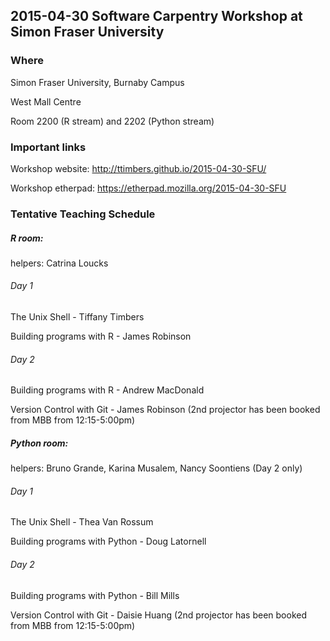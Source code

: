 ## 2015-04-30 Software Carpentry Workshop at Simon Fraser University

### Where
Simon Fraser University, Burnaby Campus

West Mall Centre
 
Room 2200 (R stream) and 2202 (Python stream) 

### Important links

Workshop website: http://ttimbers.github.io/2015-04-30-SFU/

Workshop etherpad: https://etherpad.mozilla.org/2015-04-30-SFU

### Tentative Teaching Schedule

##### R room:
helpers: Catrina Loucks

###### Day 1
The Unix Shell  - Tiffany Timbers	

Building programs with R - James Robinson

###### Day 2
Building programs with R  - Andrew MacDonald

Version Control with Git - James Robinson (2nd projector has been booked from MBB from 12:15-5:00pm)




##### Python room:
helpers: Bruno Grande, Karina Musalem, Nancy Soontiens (Day 2 only)

###### Day 1

The Unix Shell  - Thea Van Rossum

Building programs with Python - Doug Latornell

###### Day 2
Building programs with Python - Bill Mills

Version Control with Git - Daisie Huang (2nd projector has been booked from MBB from 12:15-5:00pm)

